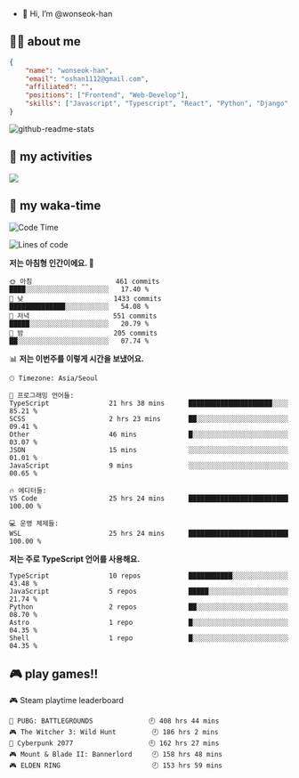 - 👋 Hi, I’m @wonseok-han

## 🤷‍♂️ about me
```json
{
    "name": "wonseok-han",
    "email": "oshan1112@gmail.com",
    "affiliated": "",
    "positions": ["Frontend", "Web-Develop"],
    "skills": ["Javascript", "Typescript", "React", "Python", "Django", "SQL", "Docker", "Git"]
}
```

![github-readme-stats](https://github-readme-stats.vercel.app/api?username=wonseok-han&show_icons=true&theme=dracula&include_all_commits=true&count_private=true&custom_title=wonseok-han%27s%20GitHub%20Stats)

<!---
wonseok-han/wonseok-han is a ✨ special ✨ repository because its `README.md` (this file) appears on your GitHub profile.
You can click the Preview link to take a look at your changes.
--->

## 🤔 my activities

<!-- ![](https://github-readme-stats.vercel.app/api?username=wonseok-han&show_icons=true&theme=dracula&include_all_commits=true&custom_title=wonseok-han%27s%20Github%20Stats) -->

![](http://github-profile-summary-cards.vercel.app/api/cards/profile-details?username=wonseok-han&theme=dracula)

## 📃 my waka-time

<!--START_SECTION:waka-->
![Code Time](http://img.shields.io/badge/Code%20Time-1%2C628%20hrs%2048%20mins-blue)

![Lines of code](https://img.shields.io/badge/%EC%A0%80%EB%8A%94%20%EC%97%AC%ED%83%9C%EA%B9%8C%EC%A7%80%20-19.3%20million%20%EC%A4%84%EC%9D%98%20%EC%BD%94%EB%93%9C%EB%A5%BC%20%EC%9E%91%EC%84%B1%ED%96%88%EC%96%B4%EC%9A%94.-blue)

**저는 아침형 인간이에요. 🐤** 

```text
🌞 아침                     461 commits         ████░░░░░░░░░░░░░░░░░░░░░   17.40 % 
🌆 낮　                     1433 commits        ██████████████░░░░░░░░░░░   54.08 % 
🌃 저녁                     551 commits         █████░░░░░░░░░░░░░░░░░░░░   20.79 % 
🌙 밤　                     205 commits         ██░░░░░░░░░░░░░░░░░░░░░░░   07.74 % 
```


📊 **저는 이번주를 이렇게 시간을 보냈어요.** 

```text
🕑︎ Timezone: Asia/Seoul

💬 프로그래밍 언어들: 
TypeScript               21 hrs 38 mins      █████████████████████░░░░   85.21 % 
SCSS                     2 hrs 23 mins       ██░░░░░░░░░░░░░░░░░░░░░░░   09.41 % 
Other                    46 mins             █░░░░░░░░░░░░░░░░░░░░░░░░   03.07 % 
JSON                     15 mins             ░░░░░░░░░░░░░░░░░░░░░░░░░   01.01 % 
JavaScript               9 mins              ░░░░░░░░░░░░░░░░░░░░░░░░░   00.65 % 

🔥 에디터들: 
VS Code                  25 hrs 24 mins      █████████████████████████   100.00 % 

💻 운영 체제들: 
WSL                      25 hrs 24 mins      █████████████████████████   100.00 % 
```

**저는 주로 TypeScript 언어를 사용해요.** 

```text
TypeScript               10 repos            ███████████░░░░░░░░░░░░░░   43.48 % 
JavaScript               5 repos             █████░░░░░░░░░░░░░░░░░░░░   21.74 % 
Python                   2 repos             ██░░░░░░░░░░░░░░░░░░░░░░░   08.70 % 
Astro                    1 repo              █░░░░░░░░░░░░░░░░░░░░░░░░   04.35 % 
Shell                    1 repo              █░░░░░░░░░░░░░░░░░░░░░░░░   04.35 % 
```




<!--END_SECTION:waka-->

## 🎮 play games!!

<!-- steam-box start -->
🎮 Steam playtime leaderboard
```text
🍳 PUBG: BATTLEGROUNDS              🕘 408 hrs 44 mins
🎮 The Witcher 3: Wild Hunt         🕘 186 hrs 2 mins
🦾 Cyberpunk 2077                   🕘 162 hrs 27 mins
🎮 Mount & Blade II: Bannerlord     🕘 158 hrs 48 mins
🎮 ELDEN RING                       🕘 153 hrs 59 mins
```
<!-- Powered by https://github.com/YouEclipse/steam-box . -->
<!-- steam-box end -->
